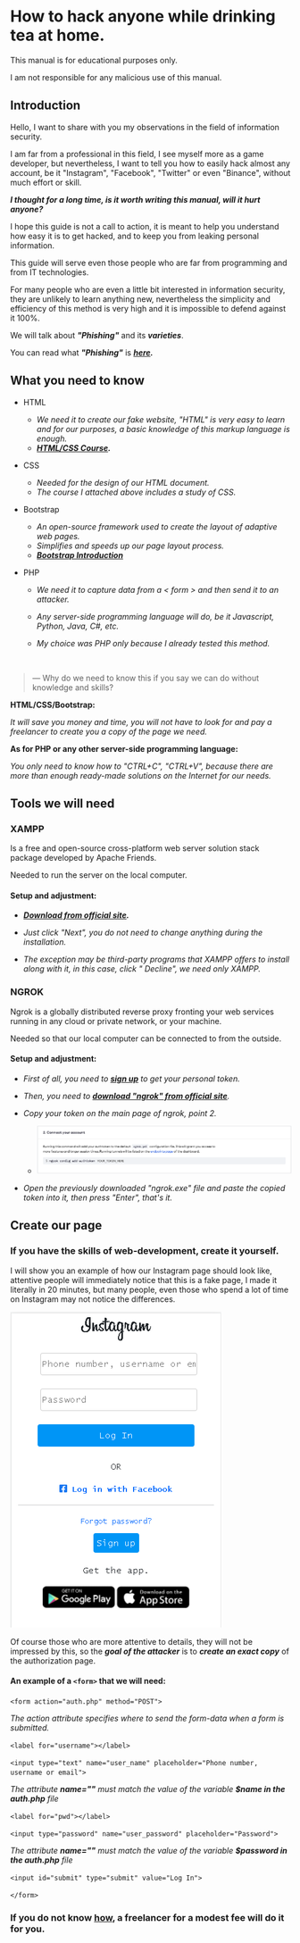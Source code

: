 # How to hack anyone while drinking tea at home.
This manual is for educational purposes only.

I am not responsible for any malicious use of this manual.
## Introduction
Hello, I want to share with you my observations in the field of information security.

I am far from a professional in this field, I see myself more as a game developer, but nevertheless, I want to tell you how to easily hack almost any account, be it "Instagram", "Facebook", "Twitter" or even "Binance", without much effort or skill.

***I thought for a long time, is it worth writing this manual, will it hurt anyone?***

I hope this guide is not a call to action, it is meant to help you understand how easy it is to get hacked, and to keep you from leaking personal information.

This guide will serve even those people who are far from programming and from IT technologies.

For many people who are even a little bit interested in information security, they are unlikely to learn anything new, nevertheless the simplicity and efficiency of this method is very high and it is impossible to defend against it 100%.

We will talk about ***"Phishing"*** and its ***varieties***.

You can read what ***"Phishing"*** is ***[here](https://en.wikipedia.org/wiki/Phishing).***

## What you need to know

* HTML
  * _We need it to create our fake website, "HTML" is very easy to learn and for our purposes, a basic knowledge of this markup language is enough._
  * ***[HTML/CSS Course](https://www.freecodecamp.org/learn/responsive-web-design/).***
* CSS
  * _Needed for the design of our HTML document._
  * _The course I attached above includes a study of CSS._
* Bootstrap
  * _An open-source framework used to create the layout of adaptive web pages._
  * _Simplifies and speeds up our page layout process._
  * ***[Bootstrap Introduction](https://getbootstrap.com/docs/5.1/getting-started/introduction/)***

* PHP
  * _We need it to capture data from a < form > and then send it to an attacker._

  * _Any server-side programming language will do, be it Javascript, Python, Java, C#, etc._

  * _My choice was PHP only because I already tested this method._
<br>

> — Why do we need to know this if you say we can do without knowledge and skills?

**HTML/CSS/Bootstrap:**

_It will save you money and time, you will not have to look for and pay a freelancer to create you a copy of the page we need._

**As for PHP or any other server-side programming language:**

_You only need to know how to "CTRL+C", "CTRL+V", because there are more than enough ready-made solutions on the Internet for our needs._

## Tools we will need
### XAMPP

Is a free and open-source cross-platform web server solution stack package developed by Apache Friends.

Needed to run the server on the local computer.

#### Setup and adjustment:

* ***[Download from official site](https://www.apachefriends.org/ru/index.html).***

* _Just click "Next", you do not need to change anything during the installation._

* _The exception may be third-party programs that XAMPP offers to install along with it, in this case, click " Decline", we need only XAMPP._
### NGROK

Ngrok is a globally distributed reverse proxy fronting your web services running in any cloud or private network, or your machine.

Needed so that our local computer can be connected to from the outside.

#### Setup and adjustment:

* _First of all, you need to ***[sign up](https://dashboard.ngrok.com/signup)*** to get your personal token._

* _Then, you need to ***[download "ngrok" from official site](https://ngrok.com/download)***._

* _Copy your token on the main page of ngrok, point 2._
  * ![ngrok auth token](img/ngrok-token.png) 
* _Open the previously downloaded "ngrok.exe" file and paste the copied token into it, then press "Enter", that's it._
## Create our page
### If you have the skills of web-development, create it yourself.

I will show you an example of how our Instagram page should look like, attentive people will immediately notice that this is a fake page, I made it literally in 20 minutes, but many people, even those who spend a lot of time on Instagram may not notice the differences.

![fake instagram page](img/fake-ig.png)

Of course those who are more attentive to details, they will not be impressed by this, so the ***goal of the attacker*** is to ***create an exact copy*** of the authorization page.

#### An example of a `<form>` that we will need:

`<form action="auth.php" method="POST">`

_The action attribute specifies where to send the form-data when a form is submitted._

`<label for="username"></label>`
                
`<input type="text" name="user_name" placeholder="Phone number, username or email">`

_The attribute ***name=""*** must match the value of the variable ***$name in the auth.php*** file_
                
`<label for="pwd"></label>`
                
`<input type="password" name="user_password" placeholder="Password">`

_The attribute ***name=""*** must match the value of the variable ***$password in the auth.php*** file_
                
`<input id="submit" type="submit" value="Log In">`

`</form>`

### If you do not know [how](https://www.freecodecamp.org/learn/responsive-web-design/), a freelancer for a modest fee will do it for you.
